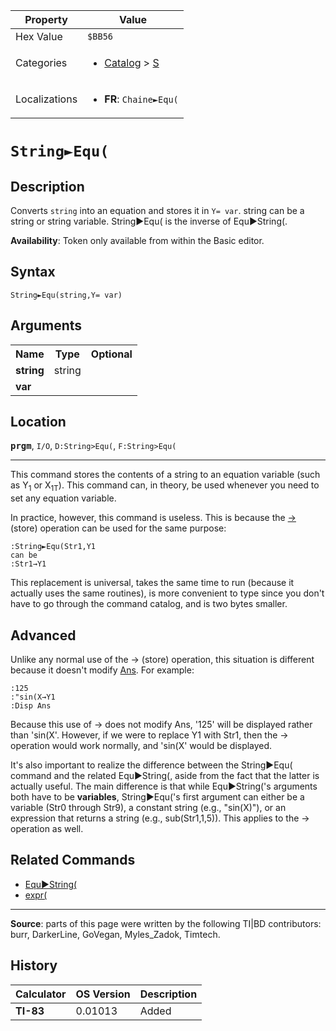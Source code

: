 | Property      | Value |
|---------------|-------|
| Hex Value     | `$BB56`|
| Categories    | <ul><li>[Catalog](<../categories/Catalog.md>) > [S](<../categories/Catalog.md#S>)</li></ul> |
| Localizations | <ul><li><b>FR</b>: `Chaine►Equ(`</li></ul> |

# `String►Equ(`

## Description
Converts `string` into an equation and stores it in `Y= var`.
string can be a string or string variable.
String►Equ( is the inverse of Equ►String(.


<b>Availability</b>: Token only available from within the Basic editor.

## Syntax
`String►Equ(string,Y= var)`

## Arguments
<table>
<tr><th>Name</th><th>Type</th><th>Optional</th></tr>

<tr><td><b>string</b></td><td>string</td><td></td></tr>

<tr><td><b>var</b></td><td></td><td></td></tr>

</table>

## Location
<tt><kbd><b>prgm</b></kbd></tt>, `I/O`, `D:String>Equ(`, `F:String>Equ(`
<hr>

This command stores the contents of a string to an equation variable (such as Y<sub>1</sub> or X<sub>1T</sub>). This command can, in theory, be used whenever you need to set any equation variable.

In practice, however, this command is useless. This is because the [→](store) (store) operation can be used for the same purpose:

```ti-basic
:String►Equ(Str1,Y1
can be
:Str1→Y1
```

This replacement is universal, takes the same time to run (because it actually uses the same routines), is more convenient to type since you don't have to go through the command catalog, and is two bytes smaller.

## Advanced

Unlike any normal use of the → (store) operation, this situation is different because it doesn't modify [Ans](Ans.md). For example:

```ti-basic
:125
:"sin(X→Y1
:Disp Ans
```

  
Because this use of → does not modify Ans, '125' will be displayed rather than 'sin(X'. However, if we were to replace Y1 with Str1, then the → operation would work normally, and 'sin(X' would be displayed.

It's also important to realize the difference between the String►Equ( command and the related Equ►String(, aside from the fact that the latter is actually useful. The main difference is that while Equ►String('s arguments both have to be **variables**, String►Equ('s first argument can either be a variable (Str0 through Str9), a constant string (e.g., "sin(X)"), or an expression that returns a string (e.g., sub(Str1,1,5)). This applies to the → operation as well.

## Related Commands

*   [Equ►String(](Equ►String\(.md)
*   [expr(](expr\(.md)

* * *

**Source**: parts of this page were written by the following TI|BD contributors: burr, DarkerLine, GoVegan, Myles_Zadok, Timtech.

## History
| Calculator | OS Version | Description |
|------------|------------|-------------|
| <b>TI-83</b> | 0.01013 | Added |


